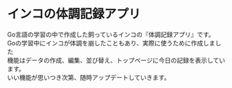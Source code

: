# インコの体調記録アプリ

Go言語の学習の中で作成した飼っているインコの『体調記録アプリ』です。<br>
Goの学習中にインコが体調を崩したこともあり、実際に使うために作成しました<br>
機能はデータの作成、編集、並び替え、トップページに今日の記録を表示しています。<br>
いい機能が思いつき次第、随時アップデートしていきます。
